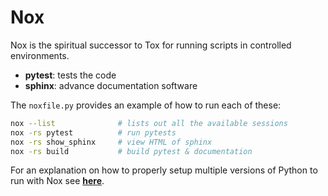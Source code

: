 # Nox

Nox is the spiritual successor to Tox for running scripts in controlled environments.

* **pytest**: tests the code
* **sphinx**: advance documentation software

The `noxfile.py` provides an example of how to run each of these:

```bash
nox --list              # lists out all the available sessions
nox -rs pytest          # run pytests
nox -rs show_sphinx     # view HTML of sphinx
nox -rs build           # build pytest & documentation
```


For an explanation on how to properly setup multiple versions of Python to run with Nox see [**here**](https://sethmlarson.dev/nox-pyenv-all-python-versions).
